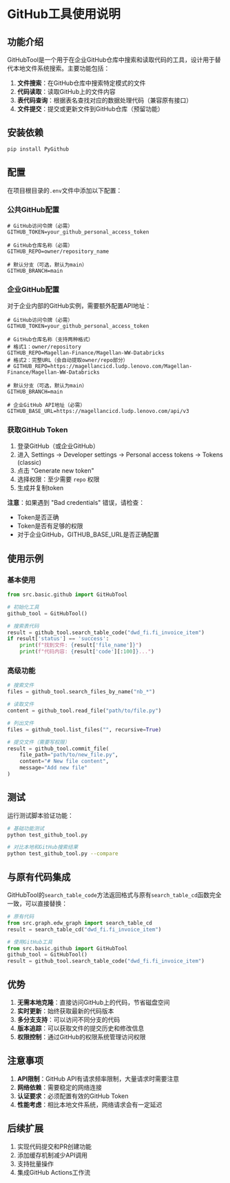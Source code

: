 # GitHub工具使用说明

## 功能介绍

GitHubTool是一个用于在企业GitHub仓库中搜索和读取代码的工具，设计用于替代本地文件系统搜索。主要功能包括：

1. **文件搜索**：在GitHub仓库中搜索特定模式的文件
2. **代码读取**：读取GitHub上的文件内容
3. **表代码查询**：根据表名查找对应的数据处理代码（兼容原有接口）
4. **文件提交**：提交或更新文件到GitHub仓库（预留功能）

## 安装依赖

```bash
pip install PyGithub
```

## 配置

在项目根目录的`.env`文件中添加以下配置：

### 公共GitHub配置

```env
# GitHub访问令牌（必需）
GITHUB_TOKEN=your_github_personal_access_token

# GitHub仓库名称（必需）
GITHUB_REPO=owner/repository_name

# 默认分支（可选，默认为main）
GITHUB_BRANCH=main
```

### 企业GitHub配置

对于企业内部的GitHub实例，需要额外配置API地址：

```env
# GitHub访问令牌（必需）
GITHUB_TOKEN=your_github_personal_access_token

# GitHub仓库名称（支持两种格式）
# 格式1：owner/repository
GITHUB_REPO=Magellan-Finance/Magellan-WW-Databricks
# 格式2：完整URL（会自动提取owner/repo部分）
# GITHUB_REPO=https://magellancicd.ludp.lenovo.com/Magellan-Finance/Magellan-WW-Databricks

# 默认分支（可选，默认为main）
GITHUB_BRANCH=main

# 企业GitHub API地址（必需）
GITHUB_BASE_URL=https://magellancicd.ludp.lenovo.com/api/v3
```

### 获取GitHub Token

1. 登录GitHub（或企业GitHub）
2. 进入 Settings -> Developer settings -> Personal access tokens -> Tokens (classic)
3. 点击 "Generate new token"
4. 选择权限：至少需要 `repo` 权限
5. 生成并复制token

**注意**：如果遇到 "Bad credentials" 错误，请检查：
- Token是否正确
- Token是否有足够的权限
- 对于企业GitHub，GITHUB_BASE_URL是否正确配置

## 使用示例

### 基本使用

```python
from src.basic.github import GitHubTool

# 初始化工具
github_tool = GitHubTool()

# 搜索表代码
result = github_tool.search_table_code("dwd_fi.fi_invoice_item")
if result['status'] == 'success':
    print(f"找到文件: {result['file_name']}")
    print(f"代码内容: {result['code'][:100]}...")
```

### 高级功能

```python
# 搜索文件
files = github_tool.search_files_by_name("nb_*")

# 读取文件
content = github_tool.read_file("path/to/file.py")

# 列出文件
files = github_tool.list_files("", recursive=True)

# 提交文件（需要写权限）
result = github_tool.commit_file(
    file_path="path/to/new_file.py",
    content="# New file content",
    message="Add new file"
)
```

## 测试

运行测试脚本验证功能：

```bash
# 基础功能测试
python test_github_tool.py

# 对比本地和GitHub搜索结果
python test_github_tool.py --compare
```

## 与原有代码集成

GitHubTool的`search_table_code`方法返回格式与原有`search_table_cd`函数完全一致，可以直接替换：

```python
# 原有代码
from src.graph.edw_graph import search_table_cd
result = search_table_cd("dwd_fi.fi_invoice_item")

# 使用GitHub工具
from src.basic.github import GitHubTool
github_tool = GitHubTool()
result = github_tool.search_table_code("dwd_fi.fi_invoice_item")
```

## 优势

1. **无需本地克隆**：直接访问GitHub上的代码，节省磁盘空间
2. **实时更新**：始终获取最新的代码版本
3. **多分支支持**：可以访问不同分支的代码
4. **版本追踪**：可以获取文件的提交历史和修改信息
5. **权限控制**：通过GitHub的权限系统管理访问权限

## 注意事项

1. **API限制**：GitHub API有请求频率限制，大量请求时需要注意
2. **网络依赖**：需要稳定的网络连接
3. **认证要求**：必须配置有效的GitHub Token
4. **性能考虑**：相比本地文件系统，网络请求会有一定延迟

## 后续扩展

1. 实现代码提交和PR创建功能
2. 添加缓存机制减少API调用
3. 支持批量操作
4. 集成GitHub Actions工作流